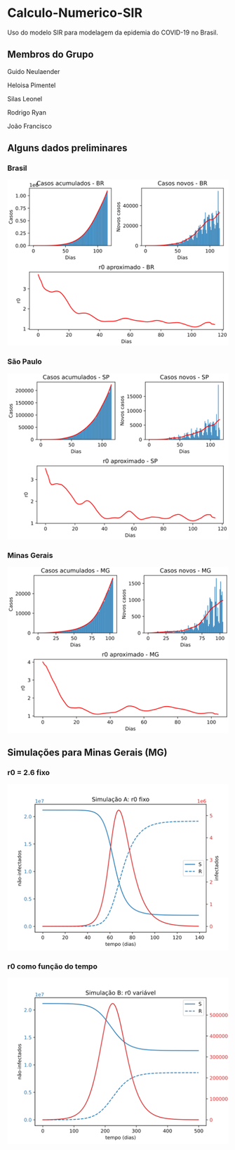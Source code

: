 # Calculo-Numerico-SIR
Uso do modelo SIR para modelagem da epidemia do COVID-19 no Brasil.

## Membros do Grupo
Guido Neulaender

Heloisa Pimentel

Silas Leonel

Rodrigo Ryan

João Francisco

## Alguns dados preliminares
### Brasil
![Dados preliminares do Brasil](/dados_r0/BR_r0-aprox.svg)
### São Paulo
![Dados preliminares de São Paulo](/dados_r0/SP_r0-aprox.svg)
### Minas Gerais
![Dados preliminares de Minas Gerais](/dados_r0/MG_r0-aprox.svg)

## Simulações para Minas Gerais (MG)
### r0 = 2.6 fixo
![Simulação do r0 fixo na epidemia de Minas Gerais](/simulacoes/SimulacaoA_r0fixo.svg)
### r0 como função do tempo
![Simulação do r0(t) na epidemia de Minas Gerais](/simulacoes/SimulacaoB_r0variavel.svg)
